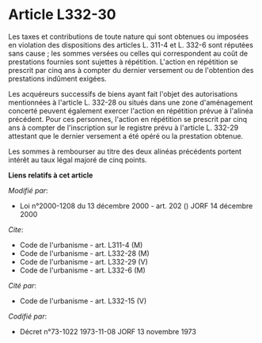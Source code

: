 # Article L332-30

Les taxes et contributions de toute nature qui sont obtenues ou imposées en violation des dispositions des articles L. 311-4
et L. 332-6 sont réputées sans cause ; les sommes versées ou celles qui correspondent au coût de prestations fournies sont
sujettes à répétition. L'action en répétition se prescrit par cinq ans à compter du dernier versement ou de l'obtention des
prestations indûment exigées.

Les acquéreurs successifs de biens ayant fait l'objet des autorisations mentionnées à l'article L. 332-28 ou situés dans une
zone d'aménagement concerté peuvent également exercer l'action en répétition prévue à l'alinéa précédent. Pour ces personnes,
l'action en répétition se prescrit par cinq ans à compter de l'inscription sur le registre prévu à l'article L. 332-29
attestant que le dernier versement a été opéré ou la prestation obtenue.

Les sommes à rembourser au titre des deux alinéas précédents portent intérêt au taux légal majoré de cinq points.

**Liens relatifs à cet article**

_Modifié par_:

  - Loi n°2000-1208 du 13 décembre 2000 - art. 202 () JORF 14 décembre 2000

_Cite_:

  - Code de l'urbanisme - art. L311-4 (M)
  - Code de l'urbanisme - art. L332-28 (M)
  - Code de l'urbanisme - art. L332-29 (V)
  - Code de l'urbanisme - art. L332-6 (M)

_Cité par_:

  - Code de l'urbanisme - art. L332-15 (V)

_Codifié par_:

  - Décret n°73-1022 1973-11-08 JORF 13 novembre 1973
